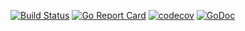 [![Build Status](https://travis-ci.com/kshedden/randomize.svg?branch=master)](https://travis-ci.com/kshedden/randomize)
[![Go Report Card](https://goreportcard.com/badge/github.com/kshedden/randomize)](https://goreportcard.com/report/github.com/kshedden/randomize)
[![codecov](https://codecov.io/gh/kshedden/randomize/branch/master/graph/badge.svg)](https://codecov.io/gh/kshedden/randomize)
[![GoDoc](https://godoc.org/github.com/kshedden/randomize?status.png)](https://godoc.org/github.com/kshedden/randomize)
